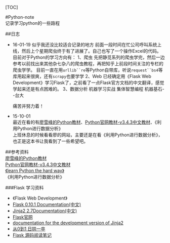 [TOC]

#Python-note  
记录学习python的一些路程   

##日志



* 16-01-19
似乎我还没比较适合记录的地方
前面一段时间在忙公司呼叫系统上线，然后上个星期爬虫终于有了进展了。自己也写了一个操作Excel的代码。  
目前对于Python的学习方向有：
    1、爬虫
    先把静觅系列的爬虫学完，然后一边参考以前找出来其他杂七杂八的爬虫教程，再把知乎上前段时间关注的专栏的爬虫学学。
    目前一直在用`urllib``re`等Python自带库，听说`request``bs4`等库用起来很爽，还有`scrapy`也要学学
    2、Web
    已经确定用《Flask Web Development》学习Flask了，之前看了一点Flask官方文档的中文翻译，感觉学起来还是有点困难的。
    3、数据分析
    机器学习实战
    集体智慧编程
    机器基石--台大

    痛苦并努力着！





* 15-10-01  
最近在看的有[廖雪峰的Python教材](http://www.liaoxuefeng.com/wiki/0014316089557264a6b348958f449949df42a6d3a2e542c000)、[Python官网教材-v3.4.3中文教材](http://python.usyiyi.cn/python_341/tutorial/index.html)、《利用Python进行数据分析》  
上班休息的时候看看廖的网站，主要还是在看《利用Python进行数据分析》，也正是这本书让我看到了一些希望吧。




##参考资料  
[廖雪峰的Python教材](http://www.liaoxuefeng.com/wiki/0014316089557264a6b348958f449949df42a6d3a2e542c000)  
[Python官网教材-v3.4.3中文教材](http://python.usyiyi.cn/python_341/tutorial/index.html)   
[《learn Python the hard way》](http://learnpythonthehardway.org/book/)  
《利用Python进行数据分析》
  
###Flask 学习资料  
* 《Flask Web Development》  
* [Flask 0.10.1 Documentation(中文)](http://www.pythondoc.com/flask/index.html)  
* [Jinja2 2.7Documentation(中文)](http://docs.jinkan.org/docs/jinja2/)  
* [Flask官网](http://flask.pocoo.org/)  
* [documentation for the development version of Jinja2](http://jinja.pocoo.org/docs/dev/)  
* [从0到1 日拱一卒](http://blog.csdn.net/leadpython?viewmode=contents)  
* [Flask 源码阅读笔记](http://blog.csdn.net/yueguanghaidao/article/details/40016235)